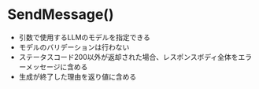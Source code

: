 # SendMessage()

* 引数で使用するLLMのモデルを指定できる
* モデルのバリデーションは行わない
* ステータスコード200以外が返却された場合、レスポンスボディ全体をエラーメッセージに含める
* 生成が終了した理由を返り値に含める